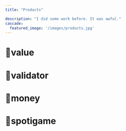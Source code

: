 ```yaml
---
title: "Products"

description: "I did some work before. It was awful."
cascade:
  featured_image: '/images/products.jpg'
---
```


# 🥝value

# 🥝validator

# 🥝money

# 🥝spotigame